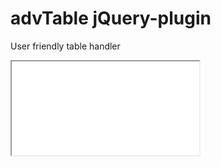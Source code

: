 advTable jQuery-plugin
==========================

User friendly table handler
<iframe src = "index.php">
<img src = "css/demo.jpg">

- editable content
- selectable row
- multi select row
- source select (database or file or html)
- filterable content
- download filtered content
- password protected database update with timeout
- resizeable
 
Demo : http://atandrastoth.co.uk/advtable/

Author: Tóth András
